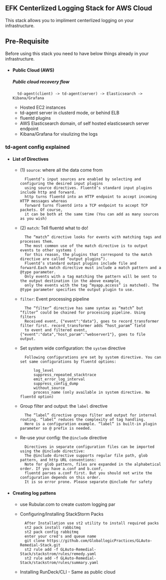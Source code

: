 ## EFK Centerlized Logging Stack for AWS Cloud

This stack allows you to impliment centerlized logging on your infrastructure.

## Pre-Requisite
Before using this stack you need to have below things already in your infrastructure.

* #### Public Cloud (AWS)
	##### Public cloud recovery flow
		td-agent(client) -> td-agent(server) -> Elasticsearch -> Kibana/Grafana 

	* Hosted EC2 instances
	* td-agent server in clusterd mode, or behind ELB
	* fluentd plugins
	* AWS Elasticsearch domain, of self hosted elasticsearch server endpoint
	* Kibana/Grafana for visulizing the logs

### td-agent config explained

 * #### List of Directives
 
	* (1) `source`: where all the data come from 
	
			Fluentd’s input sources are enabled by selecting and configuring the desired input plugins 
			using source directives. Fluentd’s standard input plugins include http and forward. 
			http turns fluentd into an HTTP endpoint to accept incoming HTTP messages whereas 
			forward turns fluentd into a TCP endpoint to accept TCP packets. Of course, 
			it can be both at the same time (You can add as many sources as you wish)
			
	* (2) `match`: Tell fluentd what to do! 
		
			The “match” directive looks for events with matching tags and processes them. 
			The most common use of the match directive is to output events to other systems (
			for this reason, the plugins that correspond to the match directive are called “output plugins”). 
			Fluentd’s standard output plugins include file and forward.Each match directive must include a match pattern and a @type parameter. 
			Only events with a tag matching the pattern will be sent to the output destination (in the above example, 
			only the events with the tag “myapp.access” is matched). The @type parameter specifies the output plugin to use.
				
	* `filter`: Event processing pipeline 

			The “filter” directive has same syntax as “match” but “filter” could be chained for processing pipeline. Using filters
			Received event, {"event":"data"}, goes to record_transformer filter first. record_transformer adds “host_param” field 
			to event and filtered event, {"event":"data","host_param":"webserver1"}, goes to file output.

	* Set system wide configuration: the `system` directive
			
			Following configurations are set by system directive. You can set same configurations by fluentd options:

				log_level
				suppress_repeated_stacktrace
				emit_error_log_interval
				suppress_config_dump
				without_source
				process_name (only available in system directive. No fluentd option)
		
	* Group filter and output: the `label` directive
	
			The “label” directive groups filter and output for internal routing. “label” reduces the complexity of tag handling. 
			Here is a configuration example. “label” is built-in plugin parameter so @ prefix is needed.
			

	* Re-use your config: the `@include` directive
		
			Directives in separate configuration files can be imported using the @include directive:
			The @include directive supports regular file path, glob pattern, and http URL conventions:
			Note for glob pattern, files are expanded in the alphabetical order. If you have a.conf and b.conf, 
			fluentd parses a.conf first. But you should not write the configuration depends on this order. 
			It is so error prone. Please separate @include for safety
			
	
 
 * #### Creating log pattens
 
	* use Rubular.com to create custom logging par
			
	* Configuring/Installing StackStorm Packs
		
			After Installation use st2 utility to install required packs
			st2 pack install rabbitmq
			st2 pack config rabbitmq
			enter your cred's and queue name
			git clone https://github.com/GloballogicPractices/GLAuto-Remedial-Stack.git
			st2 rule add -f GLAuto-Remedial-Stack/stackstrom/rules/remedy.yaml
			st2 rule add -f GLAuto-Remedial-Stack/stackstrom/rules/summary.yaml	
				
	* Installing RunDeck/CLI - Same as public cloud

